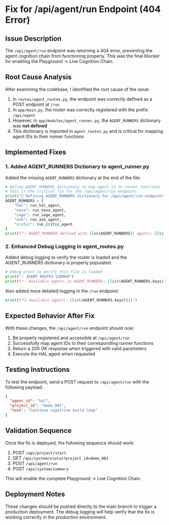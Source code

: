 # Fix for /api/agent/run Endpoint (404 Error)

## Issue Description
The `/api/agent/run` endpoint was returning a 404 error, preventing the agent cognition chain from functioning properly. This was the final blocker for enabling the Playground → Live Cognition Chain.

## Root Cause Analysis
After examining the codebase, I identified the root cause of the issue:

1. In `routes/agent_routes.py`, the endpoint was correctly defined as a POST endpoint at `/run`
2. In `app/main.py`, the router was correctly registered with the prefix `/api/agent`
3. However, in `app/modules/agent_runner.py`, the `AGENT_RUNNERS` dictionary was **not defined**
4. This dictionary is imported in `agent_routes.py` and is critical for mapping agent IDs to their runner functions

## Implemented Fixes

### 1. Added AGENT_RUNNERS Dictionary to agent_runner.py
Added the missing `AGENT_RUNNERS` dictionary at the end of the file:

```python
# Define AGENT_RUNNERS dictionary to map agent_id to runner functions
# This is the critical fix for the /api/agent/run endpoint
print("🔄 Defining AGENT_RUNNERS dictionary for /api/agent/run endpoint")
AGENT_RUNNERS = {
    "hal": run_hal_agent,
    "nova": run_nova_agent,
    "sage": run_sage_agent,
    "ash": run_ash_agent,
    "critic": run_critic_agent
}
print(f"✅ AGENT_RUNNERS defined with {len(AGENT_RUNNERS)} agents: {list(AGENT_RUNNERS.keys())}")
```

### 2. Enhanced Debug Logging in agent_routes.py
Added debug logging to verify the router is loaded and the AGENT_RUNNERS dictionary is properly populated:

```python
# Debug print to verify this file is loaded
print("✅ AGENT ROUTES LOADED")
print(f"✅ Available agents in AGENT_RUNNERS: {list(AGENT_RUNNERS.keys())}")
```

Also added more detailed logging in the `/run` endpoint:

```python
print(f"🔍 Available agents: {list(AGENT_RUNNERS.keys())}")
```

## Expected Behavior After Fix
With these changes, the `/api/agent/run` endpoint should now:

1. Be properly registered and accessible at `/api/agent/run`
2. Successfully map agent IDs to their corresponding runner functions
3. Return a 200 OK response when triggered with valid parameters
4. Execute the HAL agent when requested

## Testing Instructions
To test the endpoint, send a POST request to `/api/agent/run` with the following payload:

```json
{
  "agent_id": "hal",
  "project_id": "demo_001",
  "task": "Continue cognitive build loop"
}
```

## Validation Sequence
Once the fix is deployed, the following sequence should work:

1. POST `/api/project/start`
2. GET `/api/system/status?project_id=demo_001`
3. POST `/api/agent/run`
4. POST `/api/system/summary`

This will enable the complete Playground → Live Cognition Chain.

## Deployment Notes
These changes should be pushed directly to the main branch to trigger a production deployment. The debug logging will help verify that the fix is working correctly in the production environment.
